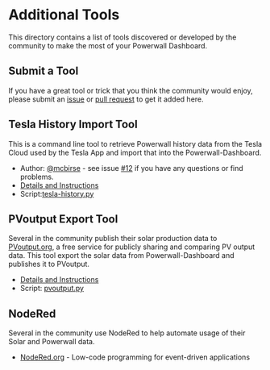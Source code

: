 # Additional Tools

This directory contains a list of tools discovered or developed by the community to make the most of your Powerwall Dashboard.

## Submit a Tool

If you have a great tool or trick that you think the community would enjoy, please submit an [issue](https://github.com/jasonacox/Powerwall-Dashboard/issues) or [pull request](https://github.com/jasonacox/Powerwall-Dashboard/pulls) to get it added here.

## Tesla History Import Tool

This is a command line tool to retrieve Powerwall history data from the Tesla Cloud used by the Tesla App and import that into the Powerwall-Dashboard.

* Author: [@mcbirse](https://github.com/mcbirse) - see issue [#12](https://github.com/jasonacox/Powerwall-Dashboard/issues/12) if you have any questions or find problems.
* [Details and Instructions](https://github.com/jasonacox/Powerwall-Dashboard/blob/main/tools/tesla-history/)
* Script:[tesla-history.py](https://github.com/jasonacox/Powerwall-Dashboard/blob/main/tools/tesla-history/tesla-history.py)

## PVoutput Export Tool

Several in the community publish their solar production data to [PVoutput.org](https://pvoutput.org/), a free service for publicly sharing and comparing PV output data.  This tool export the solar data from Powerwall-Dashboard and publishes it to PVoutput.

* [Details and Instructions](https://github.com/jasonacox/Powerwall-Dashboard/blob/main/tools/pvoutput/)
* Script: [pvoutput.py](https://github.com/jasonacox/Powerwall-Dashboard/blob/main/tools/pvoutput/pvoutput.py)


## NodeRed

Several in the community use NodeRed to help automate usage of their Solar and Powerwall data.

* [NodeRed.org](https://nodered.org/) - Low-code programming for event-driven applications
